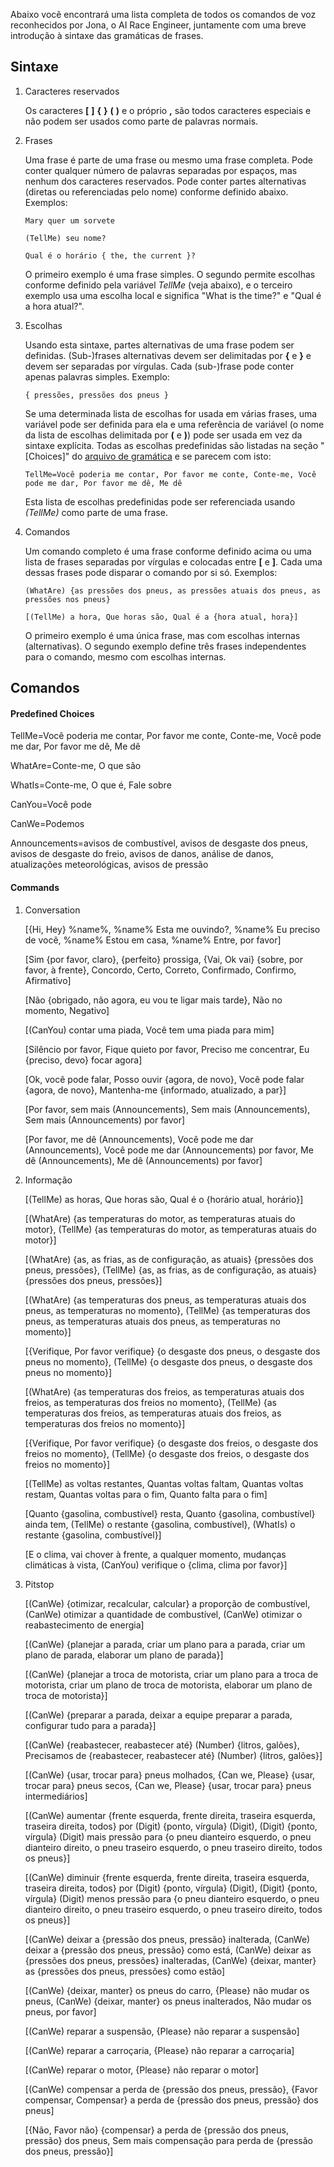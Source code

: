 Abaixo você encontrará uma lista completa de todos os comandos de voz reconhecidos por Jona, o AI Race Engineer, juntamente com uma breve introdução à sintaxe das gramáticas de frases.

## Sintaxe

1. Caracteres reservados

   Os caracteres **[** **]** **{** **}** **(** **)** e o próprio **,** são todos caracteres especiais e não podem ser usados ​​como parte de palavras normais.

2. Frases

   Uma frase é parte de uma frase ou mesmo uma frase completa. Pode conter qualquer número de palavras separadas por espaços, mas nenhum dos caracteres reservados. Pode conter partes alternativas (diretas ou referenciadas pelo nome) conforme definido abaixo. Exemplos:

       Mary quer um sorvete

       (TellMe) seu nome?

       Qual é o horário { the, the current }?

   O primeiro exemplo é uma frase simples. O segundo permite escolhas conforme definido pela variável *TellMe* (veja abaixo), e o terceiro exemplo usa uma escolha local e significa "What is the time?" e "Qual é a hora atual?".

3. Escolhas

   Usando esta sintaxe, partes alternativas de uma frase podem ser definidas. (Sub-)frases alternativas devem ser delimitadas por **{** e **}** e devem ser separadas por vírgulas. Cada (sub-)frase pode conter apenas palavras simples. Exemplo:

       { pressões, pressões dos pneus }

   Se uma determinada lista de escolhas for usada em várias frases, uma variável pode ser definida para ela e uma referência de variável (o nome da lista de escolhas delimitada por **(** e **)**) pode ser usada em vez da sintaxe explícita. Todas as escolhas predefinidas são listadas na seção "[Choices]" do [arquivo de gramática](https://github.com/SeriousOldMan/Simulator-Controller/blob/main/Sources/Assistants/Grammars/Choices.pt) e se parecem com isto:

       TellMe=Você poderia me contar, Por favor me conte, Conte-me, Você pode me dar, Por favor me dê, Me dê

   Esta lista de escolhas predefinidas pode ser referenciada usando *(TellMe)* como parte de uma frase.

4. Comandos

   Um comando completo é uma frase conforme definido acima ou uma lista de frases separadas por vírgulas e colocadas entre **[** e **]**. Cada uma dessas frases pode disparar o comando por si só. Exemplos:

       (WhatAre) {as pressões dos pneus, as pressões atuais dos pneus, as pressões nos pneus}

       [(TellMe) a hora, Que horas são, Qual é a {hora atual, hora}]

   O primeiro exemplo é uma única frase, mas com escolhas internas (alternativas). O segundo exemplo define três frases independentes para o comando, mesmo com escolhas internas.

## Comandos

#### Predefined Choices

TellMe=Você poderia me contar, Por favor me conte, Conte-me, Você pode me dar, Por favor me dê, Me dê

WhatAre=Conte-me, O que são

WhatIs=Conte-me, O que é, Fale sobre

CanYou=Você pode

CanWe=Podemos

Announcements=avisos de combustível, avisos de desgaste dos pneus, avisos de desgaste do freio, avisos de danos, análise de danos, atualizações meteorológicas, avisos de pressão

#### Commands

1. Conversation

   [{Hi, Hey} %name%, %name% Esta me ouvindo?, %name% Eu preciso de você, %name% Estou em casa, %name% Entre, por favor]

   [Sim {por favor, claro}, {perfeito} prossiga, {Vai, Ok vai} {sobre, por favor, à frente}, Concordo, Certo, Correto, Confirmado, Confirmo, Afirmativo]

   [Não {obrigado, não agora, eu vou te ligar mais tarde}, Não no momento, Negativo]

   [(CanYou) contar uma piada, Você tem uma piada para mim]

   [Silêncio por favor, Fique quieto por favor, Preciso me concentrar, Eu {preciso, devo} focar agora]

   [Ok, você pode falar, Posso ouvir {agora, de novo}, Você pode falar {agora, de novo}, Mantenha-me {informado, atualizado, a par}]

   [Por favor, sem mais (Announcements), Sem mais (Announcements), Sem mais (Announcements) por favor]

   [Por favor, me dê (Announcements), Você pode me dar (Announcements), Você pode me dar (Announcements) por favor, Me dê (Announcements), Me dê (Announcements) por favor]

2. Informação

   [(TellMe) as horas, Que horas são, Qual é o {horário atual, horário}]

   [(WhatAre) {as temperaturas do motor, as temperaturas atuais do motor}, (TellMe) {as temperaturas do motor, as temperaturas atuais do motor}]

   [(WhatAre) {as, as frias, as de configuração, as atuais} {pressões dos pneus, pressões}, (TellMe) {as, as frias, as de configuração, as atuais} {pressões dos pneus, pressões}]

   [(WhatAre) {as temperaturas dos pneus, as temperaturas atuais dos pneus, as temperaturas no momento}, (TellMe) {as temperaturas dos pneus, as temperaturas atuais dos pneus, as temperaturas no momento}]

   [{Verifique, Por favor verifique} {o desgaste dos pneus, o desgaste dos pneus no momento}, (TellMe) {o desgaste dos pneus, o desgaste dos pneus no momento}]

   [(WhatAre) {as temperaturas dos freios, as temperaturas atuais dos freios, as temperaturas dos freios no momento}, (TellMe) {as temperaturas dos freios, as temperaturas atuais dos freios, as temperaturas dos freios no momento}]

   [{Verifique, Por favor verifique} {o desgaste dos freios, o desgaste dos freios no momento}, (TellMe) {o desgaste dos freios, o desgaste dos freios no momento}]

   [(TellMe) as voltas restantes, Quantas voltas faltam, Quantas voltas restam, Quantas voltas para o fim, Quanto falta para o fim]

   [Quanto {gasolina, combustível} resta, Quanto {gasolina, combustível} ainda tem, (TellMe) o restante {gasolina, combustível}, (WhatIs) o restante {gasolina, combustível}]

   [E o clima, vai chover à frente, a qualquer momento, mudanças climáticas à vista, (CanYou) verifique o {clima, clima por favor}]

3. Pitstop

   [(CanWe) {otimizar, recalcular, calcular} a proporção de combustível, (CanWe) otimizar a quantidade de combustível, (CanWe) otimizar o reabastecimento de energia]

   [(CanWe) {planejar a parada, criar um plano para a parada, criar um plano de parada, elaborar um plano de parada}]

   [(CanWe) {planejar a troca de motorista, criar um plano para a troca de motorista, criar um plano de troca de motorista, elaborar um plano de troca de motorista}]

   [(CanWe) {preparar a parada, deixar a equipe preparar a parada, configurar tudo para a parada}]

   [(CanWe) {reabastecer, reabastecer até} (Number) {litros, galões}, Precisamos de {reabastecer, reabastecer até} (Number) {litros, galões}]

   [(CanWe) {usar, trocar para} pneus molhados, {Can we, Please} {usar, trocar para} pneus secos, {Can we, Please} {usar, trocar para} pneus intermediários]

   [(CanWe) aumentar {frente esquerda, frente direita, traseira esquerda, traseira direita, todos} por (Digit) {ponto, vírgula} (Digit), (Digit) {ponto, vírgula} (Digit) mais pressão para {o pneu dianteiro esquerdo, o pneu dianteiro direito, o pneu traseiro esquerdo, o pneu traseiro direito, todos os pneus}]

   [(CanWe) diminuir {frente esquerda, frente direita, traseira esquerda, traseira direita, todos} por (Digit) {ponto, vírgula} (Digit), (Digit) {ponto, vírgula} (Digit) menos pressão para {o pneu dianteiro esquerdo, o pneu dianteiro direito, o pneu traseiro esquerdo, o pneu traseiro direito, todos os pneus}]

   [(CanWe) deixar a {pressão dos pneus, pressão} inalterada, (CanWe) deixar a {pressão dos pneus, pressão} como está, (CanWe) deixar as {pressões dos pneus, pressões} inalteradas, (CanWe) {deixar, manter} as {pressões dos pneus, pressões} como estão]

   [(CanWe) {deixar, manter} os pneus do carro, {Please} não mudar os pneus, (CanWe) {deixar, manter} os pneus inalterados, Não mudar os pneus, por favor]

   [(CanWe) reparar a suspensão, {Please} não reparar a suspensão]

   [(CanWe) reparar a carroçaria, {Please} não reparar a carroçaria]

   [(CanWe) reparar o motor, {Please} não reparar o motor]

   [(CanWe) compensar a perda de {pressão dos pneus, pressão}, {Favor compensar, Compensar} a perda de {pressão dos pneus, pressão} dos pneus]

   [{Não, Favor não} {compensar} a perda de {pressão dos pneus, pressão} dos pneus, Sem mais compensação para perda de {pressão dos pneus, pressão}]